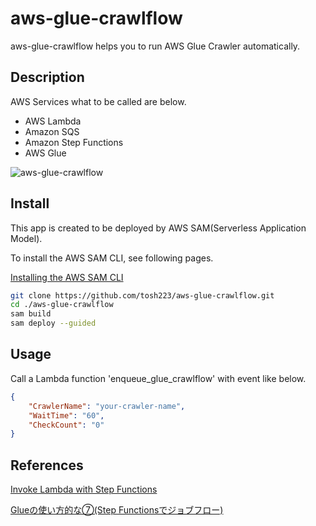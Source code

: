 # aws-glue-crawlflow

aws-glue-crawlflow helps you to run AWS Glue Crawler automatically.

## Description

AWS Services what to be called are below.

- AWS Lambda
- Amazon SQS
- Amazon Step Functions
- AWS Glue

![aws-glue-crawlflow](https://github.com/tosh223/aws-glue-crawlflow/blob/master/drawio/aws-glue-crawlflow.svg)

## Install

This app is created to be deployed by AWS SAM(Serverless Application Model).

To install the AWS SAM CLI, see following pages.

[Installing the AWS SAM CLI](https://docs.aws.amazon.com/serverless-application-model/latest/developerguide/serverless-sam-cli-install.html)

```bash
git clone https://github.com/tosh223/aws-glue-crawlflow.git
cd ./aws-glue-crawlflow
sam build
sam deploy --guided
```

## Usage

Call a Lambda function 'enqueue_glue_crawlflow' with event like below.

```json
{
    "CrawlerName": "your-crawler-name",
    "WaitTime": "60",
    "CheckCount": "0"
}
```

## References

[Invoke Lambda with Step Functions](https://docs.aws.amazon.com/step-functions/latest/dg/connect-lambda.html)

[Glueの使い方的な⑦(Step Functionsでジョブフロー)](https://qiita.com/pioho07/items/f8a2fd946fc391f89c97)

